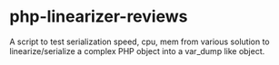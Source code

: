 # php-linearizer-reviews
A script to test serialization speed, cpu, mem from various solution to linearize/serialize a complex PHP object into a var_dump like object.
